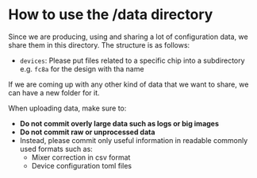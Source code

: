 # How to use the /data directory

Since we are producing, using and sharing a lot of configuration data, we share them in this directory.
The structure is as follows:

- `devices`: Please put files related to a specific chip into a subdirectory e.g. `fc8a` for the design with tha name

If we are coming up with any other kind of data that we want to share, we can have a new folder for it.

When uploading data, make sure to:

- **Do not commit overly large data such as logs or big images**
- **Do not commit raw or unprocessed data**
- Instead, please commit only useful information in readable commonly used formats such as:
  - Mixer correction in csv format
  - Device configuration toml files